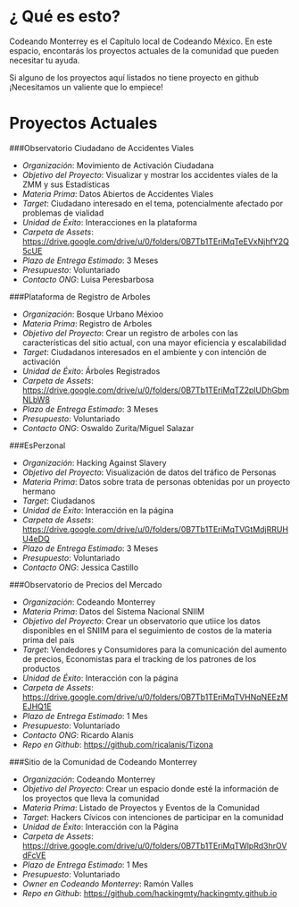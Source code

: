# ¿ Qué es esto?

Codeando Monterrey es el Capítulo local de Codeando México. En este espacio, encontarás los proyectos actuales de la comunidad que pueden necesitar tu ayuda.

Si alguno de los proyectos aquí listados no tiene proyecto en github ¡Necesitamos un valiente que lo empiece!

# Proyectos Actuales

###Observatorio Ciudadano de Accidentes Viales
- *Organización*: Movimiento de Activación Ciudadana
- *Objetivo del Proyecto*: Visualizar y mostrar los accidentes viales de la ZMM y sus Estadísticas
- *Materia Prima*: Datos Abiertos de Accidentes Viales
- *Target*: Ciudadano interesado en el tema, potencialmente afectado por problemas de vialidad
- *Unidad de Éxito*: Interacciones en la plataforma
- *Carpeta de Assets*: https://drive.google.com/drive/u/0/folders/0B7Tb1TEriMqTeEVxNjhfY2Q5cUE
- *Plazo de Entrega Estimado*: 3 Meses
- *Presupuesto*: Voluntariado
- *Contacto ONG*: Luisa Peresbarbosa


###Plataforma de Registro de Arboles
- *Organización*: Bosque Urbano Méxioo
- *Materia Prima*: Registro de Arboles
- *Objetivo del Proyecto*: Crear un registro de arboles con las características del sitio actual, con una mayor eficiencia y escalabilidad
- *Target*: Ciudadanos interesados en el ambiente y con intención de activación
- *Unidad de Éxito*: Árboles Registrados
- *Carpeta de Assets*: https://drive.google.com/drive/u/0/folders/0B7Tb1TEriMqTZ2plUDhGbmNLbW8
- *Plazo de Entrega Estimado*: 3 Meses
- *Presupuesto*: Voluntariado
- *Contacto ONG*: Oswaldo Zurita/Miguel Salazar


###EsPerzonal
- *Organización*: Hacking Against Slavery
- *Objetivo del Proyecto*: Visualización de datos del tráfico de Personas
- *Materia Prima*: Datos sobre trata de personas obtenidas por un proyecto hermano
- *Target*: Ciudadanos
- *Unidad de Éxito*: Interacción en la página
- *Carpeta de Assets*: https://drive.google.com/drive/u/0/folders/0B7Tb1TEriMqTVGtMdjRRUHU4eDQ
- *Plazo de Entrega Estimado*: 3 Meses
- *Presupuesto*: Voluntariado
- *Contacto ONG*: Jessica Castillo


###Observatorio de Precios del Mercado
- *Organización*: Codeando Monterrey
- *Materia Prima*: Datos del Sistema Nacional SNIIM
- *Objetivo del Proyecto*: Crear un observatorio que utiice los datos disponibles en el SNIIM para el seguimiento de costos de la materia prima del país
- *Target*: Vendedores y Consumidores para la comunicación del aumento de precios, Economistas para el tracking de los patrones de los productos
- *Unidad de Éxito*: Interacción con la página
- *Carpeta de Assets*: https://drive.google.com/drive/u/0/folders/0B7Tb1TEriMqTVHNqNEEzMEJHQ1E
- *Plazo de Entrega Estimado*: 1 Mes
- *Presupuesto*: Voluntariado
- *Contacto ONG*: Ricardo Alanis
- *Repo en Github*: https://github.com/ricalanis/Tizona


###Sitio de la Comunidad de Codeando Monterrey
- *Organización*: Codeando Monterrey
- *Objetivo del Proyecto*: Crear un espacio donde esté la información de los proyectos que lleva la comunidad
- *Materia Prima*: Listado de Proyectos y Eventos de la Comunidad
- *Target*: Hackers Cívicos con intenciones de participar en la comunidad
- *Unidad de Éxito*: Interacción con la Página
- *Carpeta de Assets*: https://drive.google.com/drive/u/0/folders/0B7Tb1TEriMqTWlpRd3hrOVdFcVE
- *Plazo de Entrega Estimado*: 1 Mes
- *Presupuesto*: Voluntariado
- *Owner en Codeando Monterrey*: Ramón Valles
- *Repo en Github*: https://github.com/hackingmty/hackingmty.github.io
